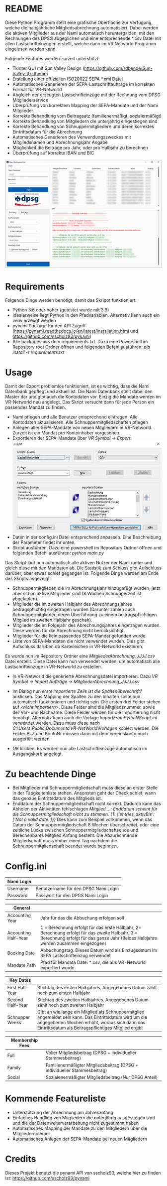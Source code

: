 # README
Diese Python Programm stellt eine grafische Oberfläche zur Verfügung, welche die halbjährliche Mitgliedsabrechnung automatisiert.
Dabei werden die aktiven Mitglieder aus der Nami automatisch 
heruntergalden, mit den Rechnungen des DPSG abgeglichen und 
eine entsprechende *.csv Datei mit allen Lastschrifteinzügen 
erstellt, welche dann im VR Networld Programm eingelesen werden kann.

Folgende Features werden zurzeit unterstützt:
- Tkinter GUI mit Sun Valley Design (https://github.com/rdbende/Sun-Valley-ttk-theme)
- Erstellung einer offiziellen ISO20022 SEPA \*.xml Datei
- Automatisches Generieren der SEPA-Lastschriftaufträge im korrekten Format für VR-Networld
- Abgleich der erzeugten Lastschrifteinzüge mit der Rechnung vom DPSG Mitgliederservice
- Überprüfung von korrektem Mapping der SEPA-Mandate und der Nami Mitglieder
- Korrekte Behandlung vom Beitragsatz (familienermäßigt, sozialermäßigt)
- Korrekte Behandlung von Mitgliedern die unterjährig eingestiegen sind
- Korrekte Behandlung von Schnuppermitgliedern und deren korrektes Eintrittsdatum für die Abrechnung
- Automatisches Generieren des Verwendungszweckes mit Mitgliedsnamen und Abrechnungsjahr Angabe
- Möglichkeit die Beiträge pro Jahr, oder pro Halbjahr zu berechnen
- Überprüfung auf korrekte IBAN und BIC

![Screenshot](./img/gui.png)

# Requirements
Folgende Dinge werden benötigt, damit das Skripot funktioniert:
- Python 3.6 oder höher (getestet wurde mit 3.9)
- Idealerweise liegt Python in den Pfadvariablen. Alternativ kann auch ein venv erzeugt werden
- pynami Package für den API Zugriff (https://pynami.readthedocs.io/en/latest/installation.html und https://github.com/sscholz93/pynami)
- Alle packages aus dem requirements.txt. Dazu eine Powershell im Repository root Ordner öffnen und folgenden Befehl ausführen: 
*pip install -r requirements.txt* 

# Usage
Damit der Export problemlos funktioniert, ist es wichtig, dass die Nami Datenbank gepflegt und aktuell ist. Die Nami Datenbank stellt dabei den Master dar und gibt auch die Kontodaten vor. Einzig die Mandate werden im VR-Networld neu angelegt. Das Skript versucht dann für jede Person ein passendes Mandat zu finden.

- Nami pflegen und alle Benutzer entsprechend eintragen. Alle Kontodaten aktualisieren. Alle Schnuppermitgliedschaften pflegen
- Anlegen aller SEPA-Mandate von neuen Mitgliedern in VR-Networld. Zurzeit ist ein Mandat pro Kontoinhaber vorgesehen.
- Exportieren der SEPA-Mandate über *VR Symbol -> Export*: ![Export Mandate](./img/export_mandate.png)
- Daten in der config.ini Datei entsprechend anpassen. Eine Beschreibung der Parameter findet ihr unten.
- Skript ausführen. Dazu eine powershell im Repository Ordner öffnen und folgenden Befehl ausführen: *python main.py*

Das Skript lädt nun automatisch alle aktiven Nutzer der Nami runter und gleich diese mit den Mandaten ab. Die Statistik zum Schluss gibt Aufschluss darüber, ober etwas schief gegangen ist.
Folgende Dinge werden am Ende des Skripts angezeigt:
- Schnuppermitglieder, die im Abrechnungsjahr hinzugefügt wurden, jetzt aber schon aktive Mitglieder sind (8 Wochen Schnupperzeit ist abgelaufen).
- Mitglieder die im zweiten Halbjahr des Abrechnungsjahres beitragspflichtig eingetragen wurden (Darunter zählen auch Schnuppermitglieder, deren Überführung zu einem beitragspflichtigen Mitglied im zweiten Halbjahr geschah).
- Mitglieder die im Folgejahr des Abrechnungsjahres eingetragen wurden. Diese werden für die Abrechnung nicht berücksichtigt.
- Mitglieder für die kein passendes SEPA-Mandat gefunden wurde.
- Liste von SEPA-Mandaten die nicht verwendet wurden. Dies gibt Aufschluss darüber, ob Karteileichen in VR-Networld existieren.

Es wurde nun im Repository Ordner eine *MitgliederAbrechnung_JJJJ.csv* Datei erstellt. Diese Datei kann nun verwendet werden, um automatisch alle Lastschrifteinzüge in VR-Networld zu erstellen.
- In VR-Networld die generierte Abrechnungsdatei importieren. Dazu *VR Symbol -> Import Aufträge -> MitgliederAbrechnung_JJJJ.csv*
- Im Dialog nun *erste importierte Zeile ist die Spaltenüberschrift?* anklicken. Das Mapping der Spalten zu den Inhalten sollte nun automatisch funktionieren und richtig sein. Die ersten drei Felder stehen auf *\<nicht importiern\>*. Diese Felder sind die Mitgliedsnummer, sowie der Vor- und Nachname. Diese Felder werden für die Importierung nicht benötigt. Alternativ kann auch die Vorlage *ImportFromPythoNScript.ini* verwendet werden. Dazu muss diese nach *C:\Users\Public\Documents\VR-NetWorld\Vorlagen* kopiert werden. Die Felder BLZ und KontoNr müssen dann mit dem Vereinskonto noch ausgefüllt werden

- *OK* klicken. Es werden nun alle Lastschrifteinzüge automatisch im Ausgangskorb angelegt.

# Zu beachtende Dinge
- Bei Mitglieder mit Schnuppermitgliedschaft muss diese an erster Stelle in der Tätigkeitenliste stehen. Ansonsten geht der Check schief, wann das genaue Eintrittsdatum des Mitglieds ist.
- Enddatum der Schnuppermitgliedschaft nicht korrekt. Dadurch kann das Abholen der Aktivitäten fehlschlagen
*Mitglied ...: Enddatum scheint für die Schnuppermitgliedschaft nicht zu stimmen. {1: {'entries_aktivBis': ['Not a valid date.']}}*
Dies kann zum Beispiel vorkommen, wenn das Datum der Schnuppermitgliedschaft 8 Wochen überschreitet, oder eine zeitliche Lücke zwischen Schnuppermitgliedschaftsende und Berechenbares Mitglied Anfang besteht.
Die Abzurechnende Mitgliedschaft muss immer einen Tag nachdem die Schnuppermitgliedschaft beendet wurde beginnen.

# Config.ini
| Nami Login | |
| --- | --- |
| Username | Benutzername für den DPSG Nami Login |
| Password | Passwort für den DPGS Nami Login |

|General| |
|---| ---|
|Accounting Year|  Jahr für das die Abbuchung erfolgen soll|
|Accounting Half-Year |1 = Berechnung erfolgt für das erste Halbjahr, 2= Berechnung erfolgt für das zweite Halbjahr, 3 = Berechnung erfolgt für das ganze Jahr (Beides Halbjahre werden zusammen eingezogen)|
| Booking Date | Abbuchungstag. Dieses Datum wird als Einzugsdatum im SEPA Lastschrifteinzug verwendet|
|Mandate Path| Pfad für Mandata Datei \*.csv, die aus VR-Networld exportiert wurde|

|Key Dates| |
|---|---|
|First Half-Year|Stichtag des ersten Halbjahres. Angegebenes Datum zählt noch zum ersten Halbjahr|
|Second Half-Year|Stichtag des zweiten Halbjahres. Angegebenes Datum zählt noch zum zweiten Halbjahr|
|Schnupper Weeks|Gibt an wie lange ein Mitglied als Schnuppermitglied angemeldet sein kann. Das Eintrittsdatum wird um die angegebenen Wochen erhöht, woraus sich dann das Eintrittsdatum als Beitragspflichtiges Mitglied ergibt|

|Membership Fees||
|---|---|
|Full|Voller Mitgliedsbeitrag (DPSG + individueller Stammesbeitrag)|
|Family|Familienermäßigter Mitgliedsbeitrag (DPSG + individueller Stammesbeitrag)|
|Social|Sozialenermäßigter Mitgliedsbeitrag (Nur DPSG Anteil)|

# Kommende Featureliste
- Unterstützung der Abrechnung am Jahresanfang
- Einfaches Handling von Mitgliedern die unterjährig ausgestiegen sind und die der Datenweiterverarbeitung nicht zugestimmt haben
- Automatisches Mapping der Mandate zu den Mitgliedern über die Mitgliedernummer
- Automatisches Anlegen der SEPA-Mandate bei neuen Mitgliedern

# Credits
Dieses Projekt benutzt die pynami API von sscholz93, welche hier zu finden ist: https://github.com/sscholz93/pynami
